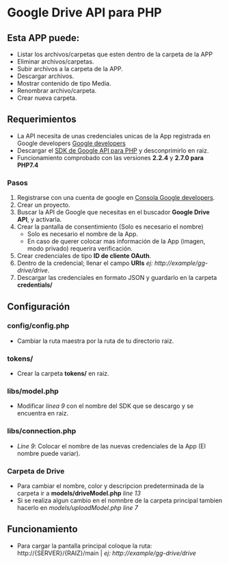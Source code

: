 # Google Drive API para PHP

## Esta APP puede: 
- Listar los archivos/carpetas que esten dentro de la carpeta de la APP
- Eliminar archivos/carpetas.
- Subir archivos a la carpeta de la APP.
- Descargar archivos.
- Mostrar contenido de tipo Media.
- Renombrar archivo/carpeta.
- Crear nueva carpeta.

## Requerimientos
- La API necesita de unas credenciales unicas de la App registrada en Google developers [Google developers](https://console.developers.google.com/)
- Descargar el [SDK de Google API para PHP](https://github.com/googleapis/google-api-php-client/releases) y desconprimirlo en raiz.
- Funcionamiento comprobado con las versiones **2.2.4** y **2.7.0 para PHP7.4**
### Pasos
1. Registrarse con una cuenta de google en [Consola Google developers](https://console.developers.google.com/).
2. Crear un proyecto.
3. Buscar la API de Google que necesitas en el buscador **Google Drive API**, y activarla.
4. Crear la pantalla de consentimiento (Solo es necesario el nombre)
    - Solo es necesario el nombre de la App.
    - En caso de querer colocar mas información de la App (imagen, modo privado) requerira verificación.
5. Crear credenciales de tipo **ID de cliente OAuth**.
6. Dentro de la credencial;  llenar el campo **URIs** *ej: http://example/gg-drive/drive*.
7. Descargar las credenciales en formato JSON y guardarlo en la carpeta **credentials/**

## Configuración
### config/config.php
- Cambiar la ruta maestra por la ruta de tu directorio raiz.
### tokens/
- Crear la carpeta **tokens/** en raiz.
### libs/model.php
- Modificar *linea 9* con el nombre del SDK que se descargo y se encuentra en raiz.
### libs/connection.php
- *Line 9*: Colocar el nombre de las nuevas credenciales de la App (El nombre puede variar).
### Carpeta de Drive
- Para cambiar el nombre, color y descripcion predeterminada de la carpeta ir a **models/driveModel.php** *line 13*
- Si se realiza algun cambio en el nomnbre de la carpeta principal tambien hacerlo en *models/uploadModel.php* *line 7*

## Funcionamiento
- Para cargar la pantalla principal coloque la ruta: http://{SERVER}/{RAIZ}/main | *ej: http://example/gg-drive/drive*